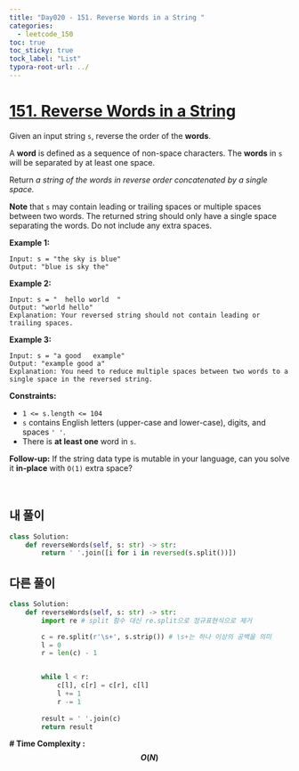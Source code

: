 ```yaml
---
title: "Day020 - 151. Reverse Words in a String "
categories:
  - leetcode_150
toc: true
toc_sticky: true
tock_label: "List"
typora-root-url: ../
---
```



# [151. Reverse Words in a String](https://leetcode.com/problems/reverse-words-in-a-string/)

Given an input string `s`, reverse the order of the **words**.

A **word** is defined as a sequence of non-space characters. The **words** in `s` will be separated by at least one space.

Return *a string of the words in reverse order concatenated by a single space.*

**Note** that `s` may contain leading or trailing spaces or multiple spaces between two words. The returned string should only have a single space separating the words. Do not include any extra spaces.

 

**Example 1:**

```
Input: s = "the sky is blue"
Output: "blue is sky the"
```

**Example 2:**

```
Input: s = "  hello world  "
Output: "world hello"
Explanation: Your reversed string should not contain leading or trailing spaces.
```

**Example 3:**

```
Input: s = "a good   example"
Output: "example good a"
Explanation: You need to reduce multiple spaces between two words to a single space in the reversed string.
```

 

**Constraints:**

- `1 <= s.length <= 104`
- `s` contains English letters (upper-case and lower-case), digits, and spaces `' '`.
- There is **at least one** word in `s`.

 

**Follow-up:** If the string data type is mutable in your language, can you solve it **in-place** with `O(1)` extra space?

<br>

## **내 풀이**

```python
class Solution:
    def reverseWords(self, s: str) -> str:
        return ' '.join([i for i in reversed(s.split())])
```



##  다른 풀이

```python
class Solution:
    def reverseWords(self, s: str) -> str:
        import re # split 함수 대신 re.split으로 정규표현식으로 제거

        c = re.split(r'\s+', s.strip()) # \s+는 하나 이상의 공백을 의미      
        l = 0
        r = len(c) - 1


        while l < r:
            c[l], c[r] = c[r], c[l]
            l += 1
            r -= 1
        
        result = ' '.join(c)
        return result
```



**\# Time Complexity  : $$O(N)$$** 

<br>

